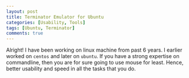 ```yaml
---
layout: post
title: Terminator Emulator for Ubuntu
categories: [Usability, Tools]
tags: [Ubuntu, Terminator]
comments: true
---
```


Alright! I have been working on linux machine from past 6 years. I earlier worked on `centos` and later on `ubuntu`. 
If you have a strong expertise on commandline, then you are for sure going to use mouse for least. Hence, better usability and
speed in all the tasks that you do. 

